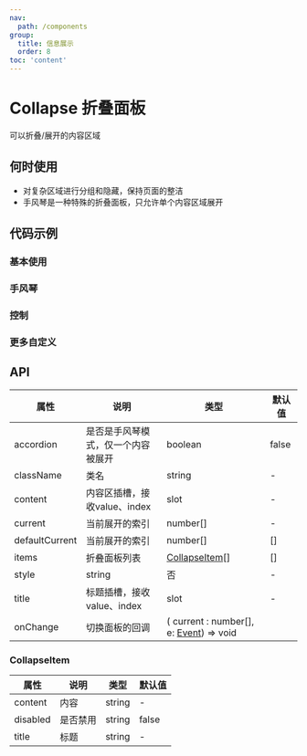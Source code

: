 ```yaml
---
nav:
  path: /components
group:
  title: 信息展示
  order: 8
toc: 'content'
---
```


# Collapse 折叠面板
可以折叠/展开的内容区域
## 何时使用
- 对复杂区域进行分组和隐藏，保持页面的整洁
- 手风琴是一种特殊的折叠面板，只允许单个内容区域展开

## 代码示例

### 基本使用
<code src='pages/Collapse/index'></code>

### 手风琴

<code src='pages/CollapseAccordion/index'></code>

### 控制

<code src='pages/CollapseControl/index'></code>

### 更多自定义

<code src='pages/CollapseCustom/index'></code>


## API
| 属性 | 说明 | 类型 | 默认值 |
| -----|-----|-----|-----|
| accordion | 是否是手风琴模式，仅一个内容被展开 | boolean | false |
| className | 类名 | string | - | 
| content | 内容区插槽，接收value、index | slot | - | 
| current | 当前展开的索引 | number[] | - | 
| defaultCurrent | 当前展开的索引 | number[] | [] |  
| items | 折叠面板列表 | [CollapseItem](#collapseitem)[] | [] |  
| style | string | 否 | - | 样式 |
| title | 标题插槽，接收value、index | slot | - | 
| onChange | 切换面板的回调 | ( current : number[], e: [Event](https://opendocs.alipay.com/mini/framework/event-object)) => void |

### CollapseItem
| 属性 | 说明 | 类型 | 默认值 |
| -----|-----|-----|-----|
| content | 内容 | string | - |
| disabled | 是否禁用 | string | false |
| title | 标题 | string | - |
